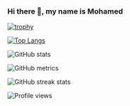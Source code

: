 
### Hi there 👋, my name is Mohamed



[![trophy](https://github-profile-trophy.vercel.app/?username=3azizo)](https://github.com/ryo-ma/github-profile-trophy)

[![Top Langs](https://github-readme-stats.vercel.app/api/top-langs/?username=3azizo)](https://github.com/anuraghazra/github-readme-stats)

![GitHub stats](https://github-readme-stats.vercel.app/api?username=3azizo&show_icons=true&count_private=true)  
 

![GitHub metrics](https://metrics.lecoq.io/3azizo)  

![GitHub streak stats](https://streak-stats.demolab.com/?user=3azizo)  

![Profile views](https://gpvc.arturio.dev/3azizo)  
<!--
**3azizo/3azizo** is a ✨ _special_ ✨ repository because its `README.md` (this file) appears on your GitHub profile.

Here are some ideas to get you started:

- 🔭 I’m currently working on ...
- 🌱 I’m currently learning ...
- 👯 I’m looking to collaborate on ...
- 🤔 I’m looking for help with ...
- 💬 Ask me about ...
- 📫 How to reach me: ...
- 😄 Pronouns: ...
- ⚡ Fun fact: ...
-->

